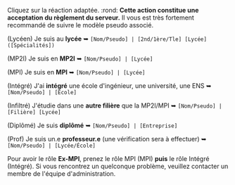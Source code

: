 Cliquez sur la réaction adaptée.
:rond: __**Cette action constitue une acceptation du règlement du serveur.**__
Il vous est très fortement recommandé de suivre le modèle pseudo associé.

(Lycéen) Je suis au **lycée**
➥ `[Nom/Pseudo] | [2nd/1ère/Tle] [Lycée] ([Spécialités])`

(MP2I) Je suis en **MP2I**
➥ `[Nom/Pseudo] | [Lycée]`

(MPI) Je suis en **MPI**
➥ `[Nom/Pseudo] | [Lycée]`

(Intégré) J'ai **intégré** une école d'ingénieur, une université, une ENS
➥ `[Nom/Pseudo] | [École]`

(Infiltré) J'étudie dans une **autre filière** que la MP2I/MPI
➥ `[Nom/Pseudo] | [Filière] [Lycée]`

(Diplômé) Je suis **diplômé**
➥ `[Nom/Pseudo] | [Entreprise]`

(Prof) Je suis un.e **professeur.e** (une vérification sera à effectuer)
➥ `[Nom/Pseudo] | [Lycée/École]`

Pour avoir le rôle **Ex-MPI**, prenez le rôle MPI (MPI) **puis** le rôle Intégré (Intégré).
Si vous rencontrez un quelconque problème, veuillez contacter un membre de l'équipe d'administration.
